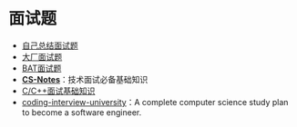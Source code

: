 # 面试题

* [自己总结面试题](/Interview/CodeMXInterview.md)
* [大厂面试题](/Interview/BigCompanyInterview.md)
* [BAT面试题](/Interview/BATInterview2018.md)
* [**CS-Notes**](https://github.com/CyC2018/CS-Notes)：技术面试必备基础知识
* [C/C++面试基础知识](https://github.com/huihut/interview)
* [coding-interview-university](https://github.com/jwasham/coding-interview-university)：A complete computer science study plan to become a software engineer.